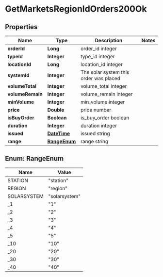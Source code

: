 
# GetMarketsRegionIdOrders200Ok

## Properties
Name | Type | Description | Notes
------------ | ------------- | ------------- | -------------
**orderId** | **Long** | order_id integer | 
**typeId** | **Integer** | type_id integer | 
**locationId** | **Long** | location_id integer | 
**systemId** | **Integer** | The solar system this order was placed | 
**volumeTotal** | **Integer** | volume_total integer | 
**volumeRemain** | **Integer** | volume_remain integer | 
**minVolume** | **Integer** | min_volume integer | 
**price** | **Double** | price number | 
**isBuyOrder** | **Boolean** | is_buy_order boolean | 
**duration** | **Integer** | duration integer | 
**issued** | [**DateTime**](DateTime.md) | issued string | 
**range** | [**RangeEnum**](#RangeEnum) | range string | 


<a name="RangeEnum"></a>
## Enum: RangeEnum
Name | Value
---- | -----
STATION | &quot;station&quot;
REGION | &quot;region&quot;
SOLARSYSTEM | &quot;solarsystem&quot;
_1 | &quot;1&quot;
_2 | &quot;2&quot;
_3 | &quot;3&quot;
_4 | &quot;4&quot;
_5 | &quot;5&quot;
_10 | &quot;10&quot;
_20 | &quot;20&quot;
_30 | &quot;30&quot;
_40 | &quot;40&quot;



